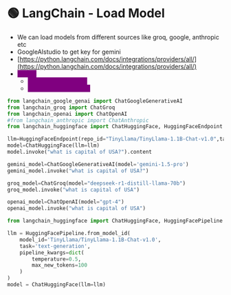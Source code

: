 # 🟢 LangChain - Load Model

* We can load models from different sources like groq, google, anthropic etc
* GoogleAIstudio to get key for gemini
* [https://python.langchain.com/docs/integrations/providers/all/](https://python.langchain.com/docs/integrations/providers/all/)
* <mark style="color:purple;background-color:purple;">**Steps:**</mark>
  * <mark style="color:purple;background-color:purple;">Instantiate the model</mark>
  * <mark style="color:purple;background-color:purple;">model.invoke(prompt)</mark>

```python
from langchain_google_genai import ChatGoogleGenerativeAI
from langchain_groq import ChatGroq
from langchain_openai import ChatOpenAI
#from langchain_anthropic import ChatAnthropic
from langchain_huggingface import ChatHuggingFace, HuggingFaceEndpoint

llm=HuggingFaceEndpoint(repo_id="TinyLlama/TinyLlama-1.1B-Chat-v1.0",task="text-generation")
model=ChatHuggingFace(llm=llm)
model.invoke("what is capital of USA?").content

gemini_model=ChatGoogleGenerativeAI(model='gemini-1.5-pro')
gemini_model.invoke("what is capital of USA?")

groq_model=ChatGroq(model="deepseek-r1-distill-llama-70b")
groq_model.invoke("what is capital of USA")

openai_model=ChatOpenAI(model="gpt-4")
openai_model.invoke("what is capital of USA")

from langchain_huggingface import ChatHuggingFace, HuggingFacePipeline

llm = HuggingFacePipeline.from_model_id(
    model_id='TinyLlama/TinyLlama-1.1B-Chat-v1.0',
    task='text-generation',
    pipeline_kwargs=dict(
        temperature=0.5,
        max_new_tokens=100
    )
)
model = ChatHuggingFace(llm=llm)




```
